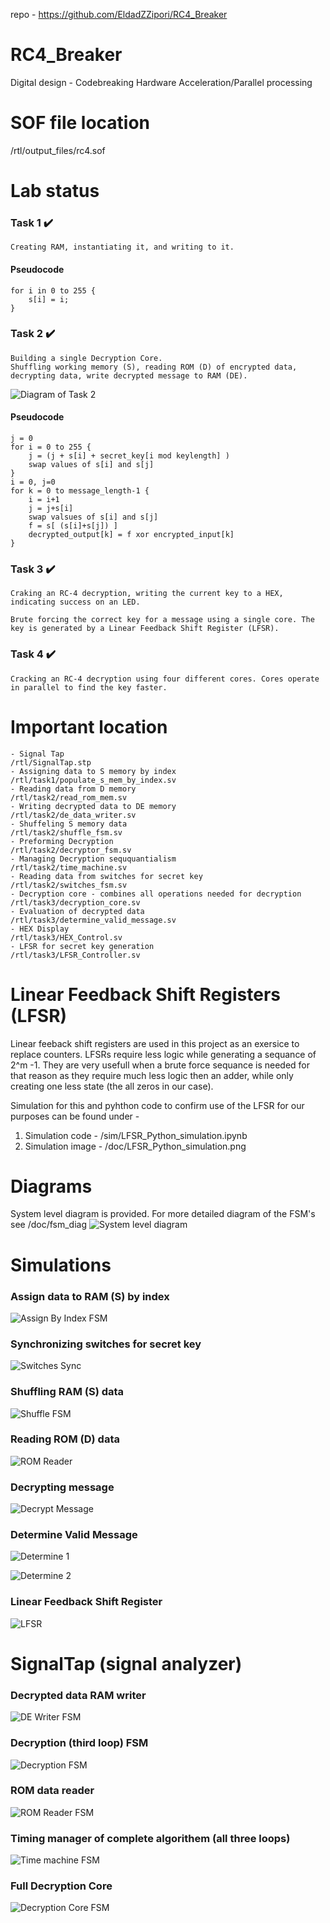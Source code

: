 repo - https://github.com/EldadZZipori/RC4_Breaker

# RC4_Breaker
Digital design - Codebreaking Hardware Acceleration/Parallel processing

# SOF file location
/rtl/output_files/rc4.sof
# Lab status
### Task 1 ✔️
    Creating RAM, instantiating it, and writing to it.

#### Pseudocode
    for i in 0 to 255 {
        s[i] = i;
    }  
### Task 2 ✔️
    Building a single Decryption Core.
    Shuffling working memory (S), reading ROM (D) of encrypted data, decrypting data, write decrypted message to RAM (DE).

![Diagram of Task 2](https://github.com/EldadZZipori/RC4_Breaker/blob/main/doc/task_2_diagram.png)

#### Pseudocode
    j = 0
    for i = 0 to 255 {
        j = (j + s[i] + secret_key[i mod keylength] ) 
        swap values of s[i] and s[j]
    }
    i = 0, j=0
    for k = 0 to message_length-1 {
        i = i+1
        j = j+s[i]
        swap valsues of s[i] and s[j]
        f = s[ (s[i]+s[j]) ]
        decrypted_output[k] = f xor encrypted_input[k]
    }
### Task 3 ✔️
    Craking an RC-4 decryption, writing the current key to a HEX, indicating success on an LED.

    Brute forcing the correct key for a message using a single core. The key is generated by a Linear Feedback Shift Register (LFSR).
### Task 4 ✔️
    Cracking an RC-4 decryption using four different cores. Cores operate in parallel to find the key faster.
    
# Important location
    - Signal Tap
    /rtl/SignalTap.stp
    - Assigning data to S memory by index
    /rtl/task1/populate_s_mem_by_index.sv
    - Reading data from D memory
    /rtl/task2/read_rom_mem.sv
    - Writing decrypted data to DE memory
    /rtl/task2/de_data_writer.sv
    - Shuffeling S memory data
    /rtl/task2/shuffle_fsm.sv
    - Preforming Decryption
    /rtl/task2/decryptor_fsm.sv
    - Managing Decryption seququantialism 
    /rtl/task2/time_machine.sv
    - Reading data from switches for secret key
    /rtl/task2/switches_fsm.sv
    - Decryption core - combines all operations needed for decryption
    /rtl/task3/decryption_core.sv
    - Evaluation of decrypted data
    /rtl/task3/determine_valid_message.sv
    - HEX Display
    /rtl/task3/HEX_Control.sv
    - LFSR for secret key generation
    /rtl/task3/LFSR_Controller.sv

# Linear Feedback Shift Registers (LFSR)
Linear feeback shift registers are used in this project as an exersice to replace counters. LFSRs require less logic while generating a sequance of 2^m -1. They are very usefull when a brute force sequance is needed for that reason as they require much less logic then an adder, while only creating one less state (the all zeros in our case).

Simulation for this and pyhthon code to confirm use of the LFSR for our purposes can be found under - 
1. Simulation code - /sim/LFSR_Python_simulation.ipynb
2. Simulation image - /doc/LFSR_Python_simulation.png
# Diagrams 
System level diagram is provided. For more detailed diagram of the FSM's see /doc/fsm_diag
![System level diagram](https://github.com/EldadZZipori/RC4_Breaker/blob/main/doc/ksa_system_level_diagram.png)

# Simulations

### Assign data to RAM (S) by index
![Assign By Index FSM](https://github.com/EldadZZipori/RC4_Breaker/blob/main/doc/task_1_annotated_simulation.png)


### Synchronizing switches for secret key
![Switches Sync](https://github.com/EldadZZipori/RC4_Breaker/blob/main/doc/switches_fsm_annotated_simulation.png)


### Shuffling RAM (S) data 
![Shuffle FSM](https://github.com/EldadZZipori/RC4_Breaker/blob/main/doc/shuffle_fsm_annotated_simulation.png)

### Reading ROM (D) data 
![ROM Reader](https://github.com/EldadZZipori/RC4_Breaker/blob/main/doc/rom_reader_annotated_simulation.png)

### Decrypting message
![Decrypt Message](https://github.com/EldadZZipori/RC4_Breaker/blob/main/doc/decryption_fsm_annotated_simulation.png)

### Determine Valid Message 
![Determine 1](https://github.com/EldadZZipori/RC4_Breaker/blob/main/doc/determine_valid_message_annotated_simulation_1.png)

![Determine 2](https://github.com/EldadZZipori/RC4_Breaker/blob/main/doc/determine_valid_message_annotated_simulation_2.png)

### Linear Feedback Shift Register 
![LFSR](https://github.com/EldadZZipori/RC4_Breaker/blob/main/doc/4_bit_lfsr_annotated_simulation.png)
# SignalTap (signal analyzer)

### Decrypted data RAM writer
![DE Writer FSM](https://github.com/EldadZZipori/RC4_Breaker/blob/main/doc/de_writer_fsm_signal_tap.png)

### Decryption (third loop) FSM
![Decryption FSM](https://github.com/EldadZZipori/RC4_Breaker/blob/main/doc/decryption_fsm_signal_tap.png)

### ROM data reader
![ROM Reader FSM](https://github.com/EldadZZipori/RC4_Breaker/blob/main/doc/rom_reader_signal_tap_new.png)

### Timing manager of complete algorithem (all three loops)
![Time machine FSM](https://github.com/EldadZZipori/RC4_Breaker/blob/main/doc/time_machine_fsm_signal_tap.png)

### Full Decryption Core
![Decryption Core FSM](https://github.com/EldadZZipori/RC4_Breaker/blob/main/doc/four_cores_operation_signal_tap_new.png)
